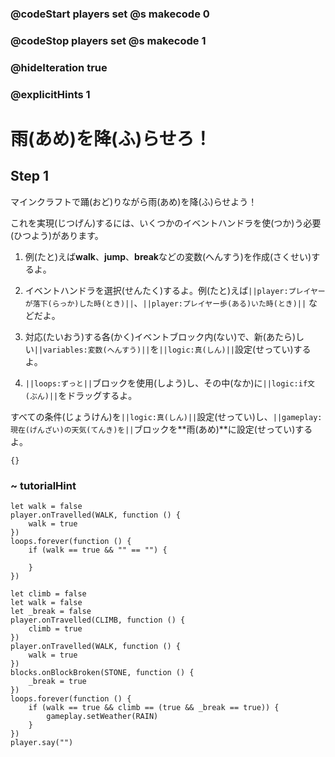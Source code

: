 ### @codeStart players set @s makecode 0
### @codeStop players set @s makecode 1

### @hideIteration true 
### @explicitHints 1


# 雨(あめ)を降(ふ)らせろ！
<!-- # Make it rain! -->

## Step 1
マインクラフトで踊(おど)りながら雨(あめ)を降(ふ)らせよう！<br>

これを実現(じつげん)するには、いくつかのイベントハンドラを使(つか)う必要(ひつよう)があります。<br>


1. 例(たと)えば**walk**、**jump**、**break**などの変数(へんすう)を作成(さくせい)するよ。<br>

1. イベントハンドラを選択(せんたく)するよ。例(たと)えば``||player:プレイヤーが落下(らっか)した時(とき)||``、``||player:プレイヤー歩(ある)いた時(とき)||`` などだよ。<br>

1. 対応(たいおう)する各(かく)イベントブロック内(ない)で、新(あたら)しい``||variables:変数(へんすう)||``を``||logic:真(しん)||``設定(せってい)するよ。<br>

1. ``||loops:ずっと||``ブロックを使用(しよう)し、その中(なか)に``||logic:if文(ぶん)||``をドラッグするよ。<br>


すべての条件(じょうけん)を``||logic:真(しん)||``設定(せってい)し、``||gameplay: 現在(げんざい)の天気(てんき)を||``ブロックを**雨(あめ)**に設定(せってい)するよ。<br>


<!-- Make it rain while you dance in Minecraft! To make it happen you will need to use several event handlers. 
1. Create your variables, for example: **walk**, **jump** and/or **break**. 
2. Select the event handlers, for example ``||player: on player fall||``, ``||player: on player walk||``. 
3. Set your new ``||variables||`` to ``||logic: true||`` inside each corresponding event block. 
4. Use a ``||loop: forever||`` block and drag an ``||logic: if statement||``  inside of it. 
Set all your conditions to ``||logic:true||`` and add ``||gameplay: weather||`` block set to  **rain** to it.  -->

```template
{}
``` 

### ~ tutorialHint
```blocks
let walk = false
player.onTravelled(WALK, function () {
    walk = true
})
loops.forever(function () {
    if (walk == true && "" == "") {
    	
    }
})

```

```ghost
let climb = false
let walk = false
let _break = false
player.onTravelled(CLIMB, function () {
    climb = true
})
player.onTravelled(WALK, function () {
    walk = true
})
blocks.onBlockBroken(STONE, function () {
    _break = true
})
loops.forever(function () {
    if (walk == true && climb == (true && _break == true)) {
        gameplay.setWeather(RAIN)
    }
})
player.say("")
```
